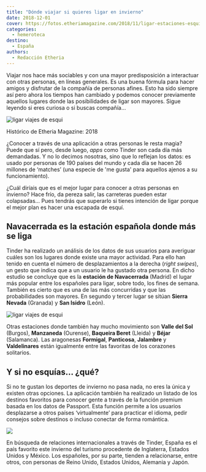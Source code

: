 ```yaml
---
title: "Dónde viajar si quieres ligar en invierno"
date: 2018-12-01
cover: https://fotos.etheriamagazine.com/2018/11/ligar-estaciones-esqui.jpg
categories: 
  - hemeroteca
destino: 
  - España
authors: 
  - Redacción Etheria
---
```


Viajar nos hace más sociables y con una mayor predisposición a interactuar con otras 
personas, en líneas generales. Es una buena fórmula para hacer amigos y disfrutar de la 
compañía de personas afines. Esto ha sido siempre así pero ahora los tiempos han 
cambiado y podemos conocer previamente aquellos lugares donde las posibilidades de ligar 
son mayores. Sigue leyendo si eres curiosa o si buscas compañía... 

![ligar viajes de esqui](https://fotos.etheriamagazine.com/2018/11/ligar-estaciones-esqui.jpg)

Histórico de Etheria Magazine: 2018 

¿Conocer a través de una aplicación a otras personas le resta magia? Puede que sí pero, 
desde luego, _apps_ como Tinder son cada día más demandadas. Y no lo decimos nosotras, 
sino que lo reflejan los datos: es usado por personas de 190 países del mundo y cada día 
se hacen 26 millones de ‘matches’ (una especie de 'me gusta' para aquellos ajenos a su 
funcionamiento). 

¿Cuál diríais que es el mejor lugar para conocer a otras personas en invierno? Hace 
frío, da pereza salir, las carreteras pueden estar colapsadas... Pues tendrás que 
superarlo si tienes intención de ligar porque el mejor plan es hacer una escapada de 
esquí. 

## Navacerrada es la estación española donde más se liga

Tinder ha realizado un análisis de los datos de sus usuarios para averiguar cuáles son 
los lugares donde existe una mayor actividad. Para ello han tenido en cuenta el número 
de desplazamientos a la derecha (_right swipes_), un gesto que indica que a un usuario 
le ha gustado otra persona. En dicho estudio se concluye que es la **estación de 
Navacerrada** (Madrid) el lugar más popular entre los españoles para ligar, sobre todo, 
los fines de semana. También es cierto que es una de las más concurridas y que las 
probabilidades son mayores. En segundo y tercer lugar se sitúan **Sierra Nevada** 
(Granada) y **San Isidro** (León). 

![ligar viajes de esqui](https://fotos.etheriamagazine.com/2018/11/ligar-estaciones-esqui-2.jpg)

Otras estaciones donde también hay mucho movimiento son **Valle del Sol** (Burgos), 
**Manzaneda** (Ourense), **Baqueira Beret** (Lleida) y **Béjar** (Salamanca). Las 
aragonesas **Formigal**, **Panticosa**, **Jalambre** y **Valdelinares** están igualmente 
entre las favoritas de los corazones solitarios. 

## Y si no esquías... ¿qué?

Si no te gustan los deportes de invierno no pasa nada, no eres la única y existen otras 
opciones. La aplicación también ha realizado un listado de los destinos favoritos para 
conocer gente a través de la función premium basada en los datos de Passport. Esta 
función permite a los usuarios desplazarse a otros países ‘virtualmente’ para practicar 
el idioma, pedir consejos sobre destinos o incluso conectar de forma romántica. 

![](https://fotos.etheriamagazine.com/2018/11/ligar-estaciones-esqui-3.jpg)

En búsqueda de relaciones internacionales a través de Tinder, España es el país favorito 
este invierno del turismo procedente de Inglaterra, Estados Unidos y México. Los 
españoles, por su parte, tienden a relacionarse, entre otros, con personas de Reino 
Unido, Estados Unidos, Alemania y Japón.
